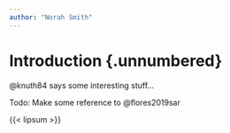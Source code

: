 ```yaml
---
author: "Norah Smith"
---
```


# Introduction {.unnumbered}

@knuth84 says some interesting stuff...

Todo: Make some reference to @flores2019sar

{{< lipsum >}}
